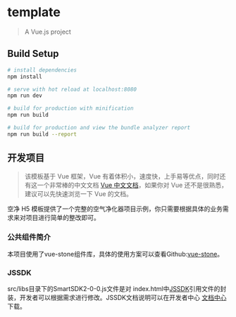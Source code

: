# template

> A Vue.js project

## Build Setup

``` bash
# install dependencies
npm install

# serve with hot reload at localhost:8080
npm run dev

# build for production with minification
npm run build

# build for production and view the bundle analyzer report
npm run build --report
```

## 开发项目

> 该模板基于 Vue 框架，Vue 有着体积小，速度快，上手易等优点，同时还有这一个非常棒的中文文档 [Vue 中文文档](https://cn.vuejs.org/v2/guide/)，如果你对 Vue 还不是很熟悉，建议可以先快速浏览一下 Vue 的文档。

空净 H5 模板提供了一个完整的空气净化器项目示例，你只需要根据具体的业务需求来对项目进行简单的整改即可。

### 公共组件简介

本项目使用了vue-stone组件库，具体的使用方案可以查看Github:[vue-stone](https://github.com/jd-smart-fe/vue-stone/)。

### JSSDK

src/libs目录下的SmartSDK2-0-0.js文件是对 index.html中[JSSDK](https://storage.jd.com/testsmartcloud/jdsmart-2.0.2-core.js)引用文件的封装，开发者可以根据需求进行修改。JSSDK文档说明可以在开发者中心 [文档中心](https://smartdev.jd.com/)下载。

